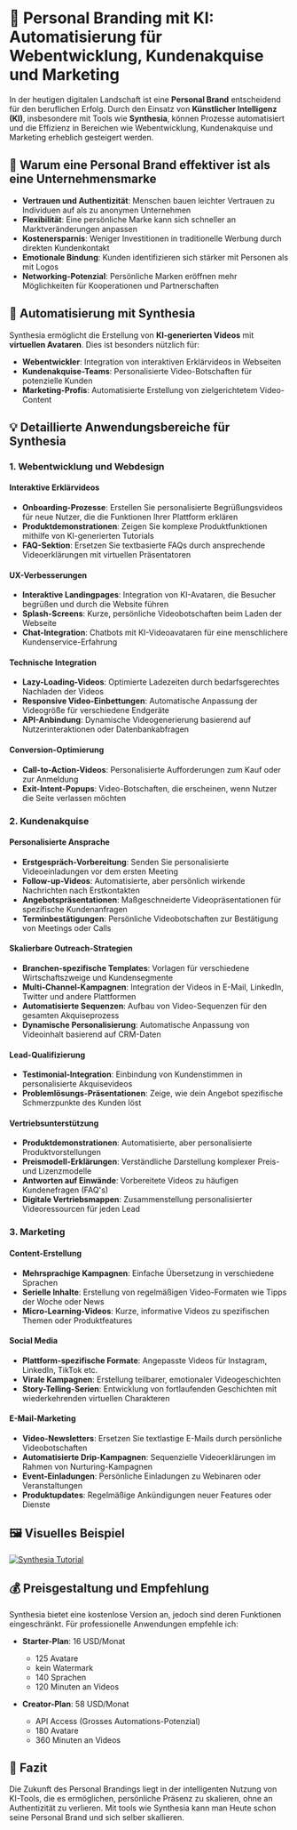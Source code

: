 # 🚀 Personal Branding mit KI: Automatisierung für Webentwicklung, Kundenakquise und Marketing

In der heutigen digitalen Landschaft ist eine **Personal Brand** entscheidend für den beruflichen Erfolg. Durch den Einsatz von **Künstlicher Intelligenz (KI)**, insbesondere mit Tools wie **Synthesia**, können Prozesse automatisiert und die Effizienz in Bereichen wie Webentwicklung, Kundenakquise und Marketing erheblich gesteigert werden.

## 🎯 Warum eine Personal Brand effektiver ist als eine Unternehmensmarke

* **Vertrauen und Authentizität**: Menschen bauen leichter Vertrauen zu Individuen auf als zu anonymen Unternehmen
* **Flexibilität**: Eine persönliche Marke kann sich schneller an Marktveränderungen anpassen
* **Kostenersparnis**: Weniger Investitionen in traditionelle Werbung durch direkten Kundenkontakt
* **Emotionale Bindung**: Kunden identifizieren sich stärker mit Personen als mit Logos
* **Networking-Potenzial**: Persönliche Marken eröffnen mehr Möglichkeiten für Kooperationen und Partnerschaften

## 🤖 Automatisierung mit Synthesia

Synthesia ermöglicht die Erstellung von **KI-generierten Videos** mit **virtuellen Avataren**. Dies ist besonders nützlich für:

* **Webentwickler**: Integration von interaktiven Erklärvideos in Webseiten
* **Kundenakquise-Teams**: Personalisierte Video-Botschaften für potenzielle Kunden
* **Marketing-Profis**: Automatisierte Erstellung von zielgerichtetem Video-Content

## 💡 Detaillierte Anwendungsbereiche für Synthesia

### 1. Webentwicklung und Webdesign

#### Interaktive Erklärvideos
* **Onboarding-Prozesse**: Erstellen Sie personalisierte Begrüßungsvideos für neue Nutzer, die die Funktionen Ihrer Plattform erklären
* **Produktdemonstrationen**: Zeigen Sie komplexe Produktfunktionen mithilfe von KI-generierten Tutorials
* **FAQ-Sektion**: Ersetzen Sie textbasierte FAQs durch ansprechende Videoerklärungen mit virtuellen Präsentatoren

#### UX-Verbesserungen
* **Interaktive Landingpages**: Integration von KI-Avataren, die Besucher begrüßen und durch die Website führen
* **Splash-Screens**: Kurze, persönliche Videobotschaften beim Laden der Webseite
* **Chat-Integration**: Chatbots mit KI-Videoavataren für eine menschlichere Kundenservice-Erfahrung

#### Technische Integration
* **Lazy-Loading-Videos**: Optimierte Ladezeiten durch bedarfsgerechtes Nachladen der Videos
* **Responsive Video-Einbettungen**: Automatische Anpassung der Videogröße für verschiedene Endgeräte
* **API-Anbindung**: Dynamische Videogenerierung basierend auf Nutzerinteraktionen oder Datenbankabfragen

#### Conversion-Optimierung
* **Call-to-Action-Videos**: Personalisierte Aufforderungen zum Kauf oder zur Anmeldung
* **Exit-Intent-Popups**: Video-Botschaften, die erscheinen, wenn Nutzer die Seite verlassen möchten

### 2. Kundenakquise

#### Personalisierte Ansprache
* **Erstgespräch-Vorbereitung**: Senden Sie personalisierte Videoeinladungen vor dem ersten Meeting
* **Follow-up-Videos**: Automatisierte, aber persönlich wirkende Nachrichten nach Erstkontakten
* **Angebotspräsentationen**: Maßgeschneiderte Videopräsentationen für spezifische Kundenanfragen
* **Terminbestätigungen**: Persönliche Videobotschaften zur Bestätigung von Meetings oder Calls

#### Skalierbare Outreach-Strategien
* **Branchen-spezifische Templates**: Vorlagen für verschiedene Wirtschaftszweige und Kundensegmente
* **Multi-Channel-Kampagnen**: Integration der Videos in E-Mail, LinkedIn, Twitter und andere Plattformen
* **Automatisierte Sequenzen**: Aufbau von Video-Sequenzen für den gesamten Akquiseprozess
* **Dynamische Personalisierung**: Automatische Anpassung von Videoinhalt basierend auf CRM-Daten

#### Lead-Qualifizierung
* **Testimonial-Integration**: Einbindung von Kundenstimmen in personalisierte Akquisevideos
* **Problemlösungs-Präsentationen**: Zeige, wie dein Angebot spezifische Schmerzpunkte des Kunden löst

#### Vertriebsunterstützung
* **Produktdemonstrationen**: Automatisierte, aber personalisierte Produktvorstellungen
* **Preismodell-Erklärungen**: Verständliche Darstellung komplexer Preis- und Lizenzmodelle
* **Antworten auf Einwände**: Vorbereitete Videos zu häufigen Kundenefragen (FAQ's)
* **Digitale Vertriebsmappen**: Zusammenstellung personalisierter Videoressourcen für jeden Lead

### 3. Marketing

#### Content-Erstellung
* **Mehrsprachige Kampagnen**: Einfache Übersetzung in verschiedene Sprachen
* **Serielle Inhalte**: Erstellung von regelmäßigen Video-Formaten wie Tipps der Woche oder News
* **Micro-Learning-Videos**: Kurze, informative Videos zu spezifischen Themen oder Produktfeatures

#### Social Media
* **Plattform-spezifische Formate**: Angepasste Videos für Instagram, LinkedIn, TikTok etc.
* **Virale Kampagnen**: Erstellung teilbarer, emotionaler Videogeschichten
* **Story-Telling-Serien**: Entwicklung von fortlaufenden Geschichten mit wiederkehrenden virtuellen Charakteren

#### E-Mail-Marketing
* **Video-Newsletters**: Ersetzen Sie textlastige E-Mails durch persönliche Videobotschaften
* **Automatisierte Drip-Kampagnen**: Sequenzielle Videoerklärungen im Rahmen von Nurturing-Kampagnen
* **Event-Einladungen**: Persönliche Einladungen zu Webinaren oder Veranstaltungen
* **Produktupdates**: Regelmäßige Ankündigungen neuer Features oder Dienste

## 🖼️ Visuelles Beispiel
[![Synthesia Tutorial](https://img.youtube.com/vi/bakqYycVHHs/0.jpg)](https://www.youtube.com/watch?v=bakqYycVHHs)

## 💰 Preisgestaltung und Empfehlung

Synthesia bietet eine kostenlose Version an, jedoch sind deren Funktionen eingeschränkt. Für professionelle Anwendungen empfehle ich:

* **Starter-Plan**: 16 USD/Monat
  * 125 Avatare
  * kein Watermark
  * 140 Sprachen
  * 120 Minuten an Videos

* **Creator-Plan**: 58 USD/Monat
  * API Access (Grosses Automations-Potenzial)
  * 180 Avatare
  * 360 Minuten an Videos


## 🚀 Fazit

Die Zukunft des Personal Brandings liegt in der intelligenten Nutzung von KI-Tools, die es ermöglichen, persönliche Präsenz zu skalieren, ohne an Authentizität zu verlieren. Mit tools wie Synthesia kann man Heute schon seine Personal Brand und sich selber skallieren. 
